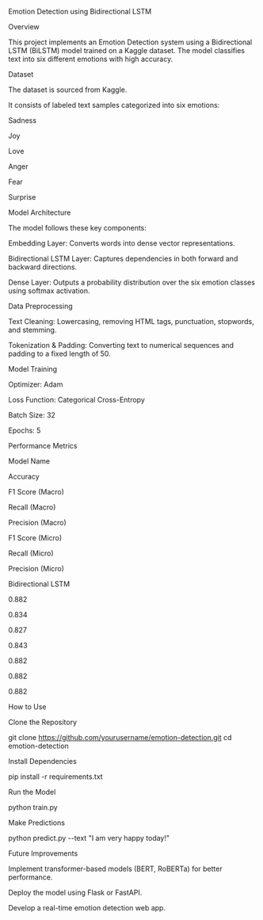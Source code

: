 Emotion Detection using Bidirectional LSTM

Overview

This project implements an Emotion Detection system using a Bidirectional LSTM (BiLSTM) model trained on a Kaggle dataset. The model classifies text into six different emotions with high accuracy.

Dataset

The dataset is sourced from Kaggle.

It consists of labeled text samples categorized into six emotions:

Sadness

Joy

Love

Anger

Fear

Surprise

Model Architecture

The model follows these key components:

Embedding Layer: Converts words into dense vector representations.

Bidirectional LSTM Layer: Captures dependencies in both forward and backward directions.

Dense Layer: Outputs a probability distribution over the six emotion classes using softmax activation.

Data Preprocessing

Text Cleaning: Lowercasing, removing HTML tags, punctuation, stopwords, and stemming.

Tokenization & Padding: Converting text to numerical sequences and padding to a fixed length of 50.

Model Training

Optimizer: Adam

Loss Function: Categorical Cross-Entropy

Batch Size: 32

Epochs: 5

Performance Metrics

Model Name

Accuracy

F1 Score (Macro)

Recall (Macro)

Precision (Macro)

F1 Score (Micro)

Recall (Micro)

Precision (Micro)

Bidirectional LSTM

0.882

0.834

0.827

0.843

0.882

0.882

0.882

How to Use

Clone the Repository

git clone https://github.com/yourusername/emotion-detection.git
cd emotion-detection

Install Dependencies

pip install -r requirements.txt

Run the Model

python train.py

Make Predictions

python predict.py --text "I am very happy today!"

Future Improvements

Implement transformer-based models (BERT, RoBERTa) for better performance.

Deploy the model using Flask or FastAPI.

Develop a real-time emotion detection web app.
